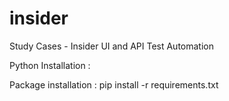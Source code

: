 # insider
Study Cases - Insider UI and API Test Automation



Python Installation  : 


Package installation : 
pip install -r requirements.txt
